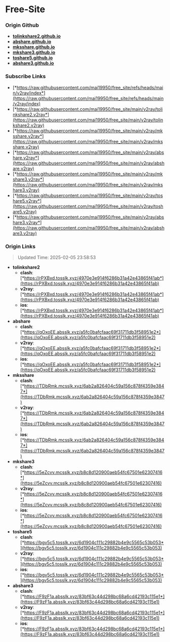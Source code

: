 # Free-Site

### Origin Github

- [**tolinkshare2.github.io**](https://github.com/tolinkshare2/tolinkshare2.github.io)
- [**abshare.github.io**](https://github.com/abshare/abshare.github.io)
- [**mksshare.github.io**](https://github.com/mksshare/mksshare.github.io)
- [**mkshare3.github.io**](https://github.com/mkshare3/mkshare3.github.io)
- [**toshare5.github.io**](https://github.com/toshare5/toshare5.github.io)
- [**abshare3.github.io**](https://github.com/abshare3/abshare3.github.io)

### Subscribe Links

- [*https://raw.githubusercontent.com/mai19950/free_site/refs/heads/main/v2ray/index*](https://raw.githubusercontent.com/mai19950/free_site/refs/heads/main/v2ray/index)
- [*https://raw.githubusercontent.com/mai19950/free_site/main/v2ray/tolinkshare2.v2ray*](https://raw.githubusercontent.com/mai19950/free_site/main/v2ray/tolinkshare2.v2ray)
- [*https://raw.githubusercontent.com/mai19950/free_site/main/v2ray/mksshare.v2ray*](https://raw.githubusercontent.com/mai19950/free_site/main/v2ray/mksshare.v2ray)
- [*https://raw.githubusercontent.com/mai19950/free_site/main/v2ray/abshare.v2ray*](https://raw.githubusercontent.com/mai19950/free_site/main/v2ray/abshare.v2ray)
- [*https://raw.githubusercontent.com/mai19950/free_site/main/v2ray/mkshare3.v2ray*](https://raw.githubusercontent.com/mai19950/free_site/main/v2ray/mkshare3.v2ray)
- [*https://raw.githubusercontent.com/mai19950/free_site/main/v2ray/toshare5.v2ray*](https://raw.githubusercontent.com/mai19950/free_site/main/v2ray/toshare5.v2ray)
- [*https://raw.githubusercontent.com/mai19950/free_site/main/v2ray/abshare3.v2ray*](https://raw.githubusercontent.com/mai19950/free_site/main/v2ray/abshare3.v2ray)

### Origin Links

> Updated Time: 2025-02-05 23:58:53

- **tolinkshare2**
  - **clash**: [*https://rPXBxd.tosslk.xyz/4970e3e914f6286b31a42e43865f41ab*](https://rPXBxd.tosslk.xyz/4970e3e914f6286b31a42e43865f41ab)
  - **v2ray**: [*https://rPXBxd.tosslk.xyz/4970e3e914f6286b31a42e43865f41ab*](https://rPXBxd.tosslk.xyz/4970e3e914f6286b31a42e43865f41ab)
  - **ios**: [*https://rPXBxd.tosslk.xyz/4970e3e914f6286b31a42e43865f41ab*](https://rPXBxd.tosslk.xyz/4970e3e914f6286b31a42e43865f41ab)
- **abshare**
  - **clash**: [*https://qOxoEE.absslk.xyz/a5fc0bafcfaac69f31711db3f58951e2*](https://qOxoEE.absslk.xyz/a5fc0bafcfaac69f31711db3f58951e2)
  - **v2ray**: [*https://qOxoEE.absslk.xyz/a5fc0bafcfaac69f31711db3f58951e2*](https://qOxoEE.absslk.xyz/a5fc0bafcfaac69f31711db3f58951e2)
  - **ios**: [*https://qOxoEE.absslk.xyz/a5fc0bafcfaac69f31711db3f58951e2*](https://qOxoEE.absslk.xyz/a5fc0bafcfaac69f31711db3f58951e2)
- **mksshare**
  - **clash**: [*https://TDbRmk.mcsslk.xyz/6ab2a826404c59a156c878f4359e3847*](https://TDbRmk.mcsslk.xyz/6ab2a826404c59a156c878f4359e3847)
  - **v2ray**: [*https://TDbRmk.mcsslk.xyz/6ab2a826404c59a156c878f4359e3847*](https://TDbRmk.mcsslk.xyz/6ab2a826404c59a156c878f4359e3847)
  - **ios**: [*https://TDbRmk.mcsslk.xyz/6ab2a826404c59a156c878f4359e3847*](https://TDbRmk.mcsslk.xyz/6ab2a826404c59a156c878f4359e3847)
- **mkshare3**
  - **clash**: [*https://5eZcvv.mcsslk.xyz/b8c8d120900aeb54fc67501e62307416*](https://5eZcvv.mcsslk.xyz/b8c8d120900aeb54fc67501e62307416)
  - **v2ray**: [*https://5eZcvv.mcsslk.xyz/b8c8d120900aeb54fc67501e62307416*](https://5eZcvv.mcsslk.xyz/b8c8d120900aeb54fc67501e62307416)
  - **ios**: [*https://5eZcvv.mcsslk.xyz/b8c8d120900aeb54fc67501e62307416*](https://5eZcvv.mcsslk.xyz/b8c8d120900aeb54fc67501e62307416)
- **toshare5**
  - **clash**: [*https://bgv5c5.tosslk.xyz/6d1904c111c29882b4e9c5565c53b053*](https://bgv5c5.tosslk.xyz/6d1904c111c29882b4e9c5565c53b053)
  - **v2ray**: [*https://bgv5c5.tosslk.xyz/6d1904c111c29882b4e9c5565c53b053*](https://bgv5c5.tosslk.xyz/6d1904c111c29882b4e9c5565c53b053)
  - **ios**: [*https://bgv5c5.tosslk.xyz/6d1904c111c29882b4e9c5565c53b053*](https://bgv5c5.tosslk.xyz/6d1904c111c29882b4e9c5565c53b053)
- **abshare3**
  - **clash**: [*https://F9zF1a.absslk.xyz/83bf63c44d298bc68a6cd42193c115e1*](https://F9zF1a.absslk.xyz/83bf63c44d298bc68a6cd42193c115e1)
  - **v2ray**: [*https://F9zF1a.absslk.xyz/83bf63c44d298bc68a6cd42193c115e1*](https://F9zF1a.absslk.xyz/83bf63c44d298bc68a6cd42193c115e1)
  - **ios**: [*https://F9zF1a.absslk.xyz/83bf63c44d298bc68a6cd42193c115e1*](https://F9zF1a.absslk.xyz/83bf63c44d298bc68a6cd42193c115e1)
